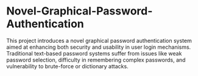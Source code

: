 # Novel-Graphical-Password-Authentication
This project introduces a novel graphical password authentication system aimed at enhancing both security and usability in user login mechanisms. Traditional text-based password systems suffer from issues like weak password selection, difficulty in remembering complex passwords, and vulnerability to brute-force or dictionary attacks.
